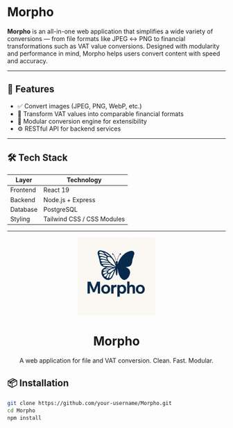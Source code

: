 # Morpho

**Morpho** is an all-in-one web application that simplifies a wide variety of conversions — from file formats like JPEG ↔ PNG to financial transformations such as VAT value conversions. Designed with modularity and performance in mind, Morpho helps users convert content with speed and accuracy.

---

## 🚀 Features

- ✅ Convert images (JPEG, PNG, WebP, etc.)
- 💼 Transform VAT values into comparable financial formats
- 🧰 Modular conversion engine for extensibility
- ⚙️ RESTful API for backend services

---

## 🛠 Tech Stack

| Layer      | Technology       |
|------------|------------------|
| Frontend   | React 19         |
| Backend    | Node.js + Express |
| Database   | PostgreSQL       |
| Styling    | Tailwind CSS / CSS Modules |

---
<p align="center">
  <img src="client/public/morpho-logo.png" alt="Morpho Logo" width="180"/>
</p>

<h1 align="center">Morpho</h1>

<p align="center">
  A web application for file and VAT conversion. Clean. Fast. Modular.
</p>

## 📦 Installation

```bash
git clone https://github.com/your-username/Morpho.git
cd Morpho
npm install
